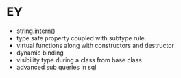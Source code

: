 # EY

- string.intern()
- type safe property coupled with subtype rule. 
- virtual functions along with constructors and destructor 
- dynamic binding 
- visibility type during a class from base class
- advanced sub queries in sql 